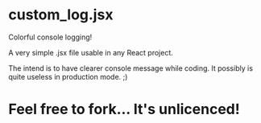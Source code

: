 # custom_log.jsx
Colorful console logging!

A very simple .jsx file usable in any React project.

The intend is to have clearer console message while coding. It possibly is quite useless in production mode.
;)

# Feel free to fork... It's unlicenced!
